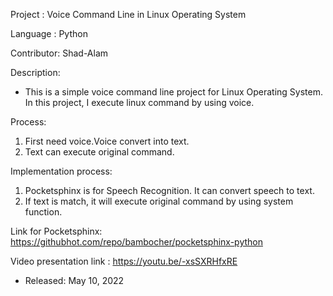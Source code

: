 Project    : Voice Command Line in Linux Operating System

Language   : Python

Contributor: Shad-Alam

Description:

- This is a simple voice command line project for Linux Operating System. In this project, I execute linux command by using voice. 

Process:
1. First need voice.Voice convert into text.
2. Text can execute original command.

Implementation process:
1. Pocketsphinx is for Speech Recognition. It can convert speech to text. 
2. If text is match, it will execute original command by using system function.

Link for Pocketsphinx: https://githubhot.com/repo/bambocher/pocketsphinx-python

Video presentation link : https://youtu.be/-xsSXRHfxRE

* Released: May 10, 2022

